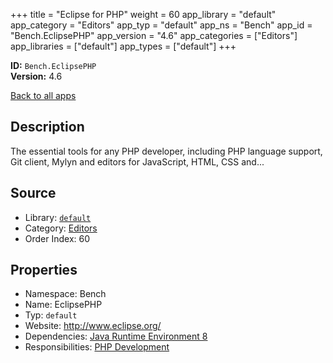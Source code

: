 ﻿+++
title = "Eclipse for PHP"
weight = 60
app_library = "default"
app_category = "Editors"
app_typ = "default"
app_ns = "Bench"
app_id = "Bench.EclipsePHP"
app_version = "4.6"
app_categories = ["Editors"]
app_libraries = ["default"]
app_types = ["default"]
+++

**ID:** `Bench.EclipsePHP`  
**Version:** 4.6  
<!--more-->

[Back to all apps](/apps/)

## Description
The essential tools for any PHP developer, including PHP language support,
Git client, Mylyn and editors for JavaScript, HTML, CSS and...

## Source

* Library: [`default`](/app_libraries/default)
* Category: [Editors](/app_categories/editors)
* Order Index: 60

## Properties

* Namespace: Bench
* Name: EclipsePHP
* Typ: `default`
* Website: <http://www.eclipse.org/>
* Dependencies: [Java Runtime Environment 8](/apps/Bench.JRE8)
* Responsibilities: [PHP Development](/apps/Bench.Group.PHPDevelopment)


